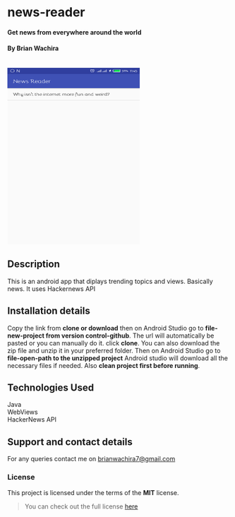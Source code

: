 # news-reader
#### Get news from everywhere around the world
#### By **Brian Wachira**
<br/><a href="abc.com" target="_blank"><img src="https://github.com/brianwachira/news-reader/blob/master/Screenshot_20190131-114534.png" width="300px" height ="400px"  alt="Hiker's watch"></a>
## Description
This is an android app that diplays trending topics and views. Basically news. It uses Hackernews API
## Installation details
Copy the link from **clone or download** then on Android Studio go to **file-new-project from version control-github**. The url will automatically be pasted or you can manually do it. click **clone**.
You can also download the zip file and unzip it in your preferred folder. Then on Android Studio go to **file-open-path to the unzipped project**
Android studio will download all the necessary files if needed. Also **clean project first before running**.
## Technologies Used
Java<br/>
WebViews<br/>
HackerNews API
## Support and contact details
For any queries contact me on brianwachira7@gmail.com
### License
This project is licensed under the terms of the **MIT** license.

>You can check out the full license [here](https://github.com/brianwachira/news-reader/blob/master/LICENSE)
